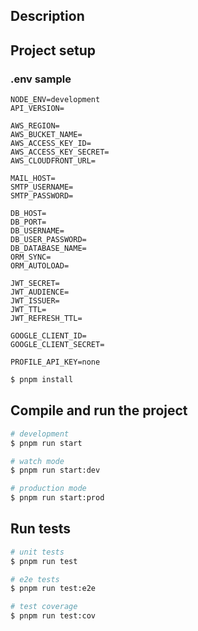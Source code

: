 ## Description

## Project setup

### .env sample

```env
NODE_ENV=development
API_VERSION=

AWS_REGION=
AWS_BUCKET_NAME=
AWS_ACCESS_KEY_ID=
AWS_ACCESS_KEY_SECRET=
AWS_CLOUDFRONT_URL=

MAIL_HOST=
SMTP_USERNAME=
SMTP_PASSWORD=

DB_HOST=
DB_PORT=
DB_USERNAME=
DB_USER_PASSWORD=
DB_DATABASE_NAME=
ORM_SYNC=
ORM_AUTOLOAD=

JWT_SECRET=
JWT_AUDIENCE=
JWT_ISSUER=
JWT_TTL=
JWT_REFRESH_TTL=

GOOGLE_CLIENT_ID=
GOOGLE_CLIENT_SECRET=

PROFILE_API_KEY=none
```

```bash
$ pnpm install
```

## Compile and run the project

```bash
# development
$ pnpm run start

# watch mode
$ pnpm run start:dev

# production mode
$ pnpm run start:prod
```

## Run tests

```bash
# unit tests
$ pnpm run test

# e2e tests
$ pnpm run test:e2e

# test coverage
$ pnpm run test:cov
```
